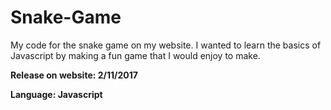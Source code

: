 # Snake-Game
My code for the snake game on my website. I wanted to learn the basics of Javascript by making a fun game that I would enjoy to make.

**Release on website: 2/11/2017**

**Language: Javascript**

